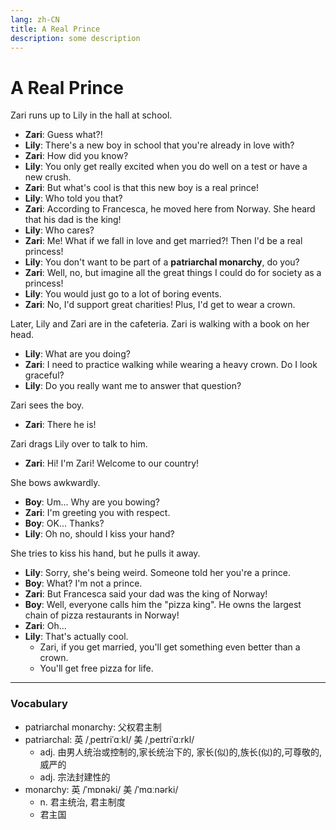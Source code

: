 ```yaml
---
lang: zh-CN
title: A Real Prince
description: some description
---
```


# A Real Prince

Zari runs up to Lily in the hall at school.

- **Zari**: Guess what?!
- **Lily**: There's a new boy in school that you're already in love with?
- **Zari**: How did you know?
- **Lily**: You only get really excited when you do well on a test or have a new crush.
- **Zari**: But what's cool is that this new boy is a real prince!
- **Lily**: Who told you that?
- **Zari**: According to Francesca, he moved here from Norway. She heard that his dad is the king!
- **Lily**: Who cares?
- **Zari**: Me! What if we fall in love and get married?! Then I'd be a real princess!
- **Lily**: You don't want to be part of a **patriarchal monarchy**, do you?
- **Zari**: Well, no, but imagine all the great things I could do for society as a princess!
- **Lily**: You would just go to a lot of boring events.
- **Zari**: No, I'd support great charities! Plus, I'd get to wear a crown.

Later, Lily and Zari are in the cafeteria. Zari is walking with a book on her head.

- **Lily**: What are you doing?
- **Zari**: I need to practice walking while wearing a heavy crown. Do I look graceful?
- **Lily**: Do you really want me to answer that question?

Zari sees the boy.

- **Zari**: There he is!

Zari drags Lily over to talk to him.

- **Zari**: Hi! I'm Zari! Welcome to our country!

She bows awkwardly.

- **Boy**: Um... Why are you bowing?
- **Zari**: I'm greeting you with respect.
- **Boy**: OK... Thanks?
- **Lily**: Oh no, should I kiss your hand?

She tries to kiss his hand, but he pulls it away.

- **Lily**: Sorry, she's being weird. Someone told her you're a prince.
- **Boy**: What? I'm not a prince.
- **Zari**: But Francesca said your dad was the king of Norway!
- **Boy**: Well, everyone calls him the "pizza king". He owns the largest chain of pizza restaurants in Norway!
- **Zari**: Oh...
- **Lily**: That's actually cool.
  - Zari, if you get married, you'll get something even better than a crown.
  - You'll get free pizza for life.

---

### Vocabulary

- patriarchal monarchy: 父权君主制
- patriarchal: 英 /ˌpeɪtriˈɑːkl/ 美 /ˌpeɪtriˈɑːrkl/
  - adj. 由男人统治或控制的,家长统治下的, 家长(似)的,族长(似)的,可尊敬的,威严的
  - adj. 宗法封建性的
- monarchy: 英 /ˈmɒnəki/ 美 /ˈmɑːnərki/
  - n. 君主统治, 君主制度
  - 君主国
